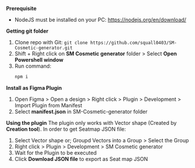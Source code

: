 **Prerequisite**
 * NodeJS must be installed on your PC: https://nodejs.org/en/download/

**Getting git folder**
 1. Clone repo with Git: ```git clone https://github.com/squall0403/SM-Cosmetic-generator.git```
 2. Shift + Right click on **SM Cosmetic generator** folder > Select **Open Powershell window**
 3. Run command:
    ```javascript
    npm i
    ```
**Install as Figma Plugin**
 1. Open Figma > Open a design > Right click > Plugin > Development > Import Plugin from Manifest
 2. Select **manifest.json** in SM-Cosmetic-generator folder

**Using the plugin**
The plugin only works with Vector shape (Created by **Creation tool**). In order to get Seatmap JSON file:
1. Select Vector shape or;
    Groupd Vectors into a Group > Select the Group
2. Right click > Plugin > Development > SM Cosmetic generator
3. Wait for the Plugin to be executed
4. Click **Download JSON file** to export as Seat map JSON
